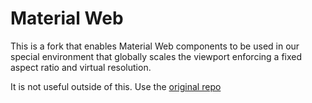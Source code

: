 # Material Web

This is a fork that enables Material Web components to be used in our special environment that globally scales the viewport enforcing a fixed aspect ratio and virtual resolution.

It is not useful outside of this. Use the [original repo](https://github.com/material-components/material-web)
